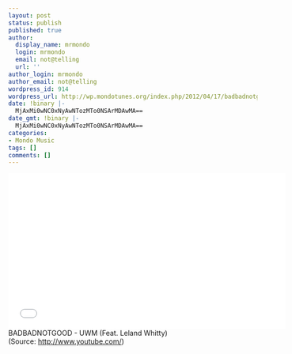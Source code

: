 ```yaml
---
layout: post
status: publish
published: true
author:
  display_name: mrmondo
  login: mrmondo
  email: not@telling
  url: ''
author_login: mrmondo
author_email: not@telling
wordpress_id: 914
wordpress_url: http://wp.mondotunes.org/index.php/2012/04/17/badbadnotgood-uwm-feat-leland-whitty/
date: !binary |-
  MjAxMi0wNC0xNyAwNTozMTo0NSArMDAwMA==
date_gmt: !binary |-
  MjAxMi0wNC0xNyAwNTozMTo0NSArMDAwMA==
categories:
- Mondo Music
tags: []
comments: []
---
```

<iframe width="560" height="315" src="//www.youtube.com/embed/fp40VH6bu7o" frameborder="0"> </iframe>
BADBADNOTGOOD - UWM (Feat. Leland Whitty)
<div class="attribution">(<span>Source:</span> <a href="http://www.youtube.com/">http://www.youtube.com/</a>)</div>
